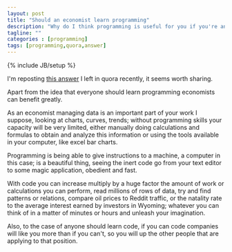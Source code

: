 ```yaml
---
layout: post
title: "Should an economist learn programming"
description: "Why do I think programming is useful for you if you're an economist."
tagline: ""
categories : [programming]
tags: [programming,quora,answer]
---
```

{% include JB/setup %}


I'm reposting [this answer](https://www.quora.com/Should-an-economist-learn-programming/answer/Dvid-Silva?__snids__=660865219&__nsrc__=2) I left in quora recently, it seems worth sharing. 


Apart from the idea that everyone should learn programming economists can benefit greatly.


As an economist managing data is an important part of your work I suppose, looking at charts, curves, trends; without programming skills your capacity will be very limited, either manually doing calculations and formulas to obtain and analyze this information or using the tools available in your computer, like excel bar charts.


Programming is being able to give instructions to a machine, a computer in this case; is a beautiful thing, seeing the inert code go from your text editor to some magic application, obedient and fast. 


With code you can increase multiply by a huge factor the amount of work or calculations you can perform, read millions of rows of data, try and find patterns or relations, compare oil prices to Reddit traffic, or the natality rate to the average interest earned by investors in Wyoming;  whatever you can think of in a matter of minutes or hours and unleash your imagination. 


Also, to the case of anyone should learn code, if you can code companies will like you more than if you can't, so you will up the other people that are applying to that position.
